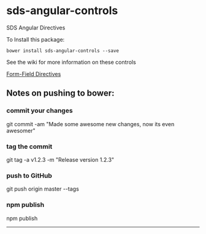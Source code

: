 sds-angular-controls
====================

SDS Angular Directives

To Install this package:

    bower install sds-angular-controls --save


See the wiki for more information on these controls



[Form-Field Directives](https://github.com/SMARTDATASYSTEMSLLC/sds-angular-controls/wiki/Form-Field-Directives)

## Notes on pushing to bower:

### commit your changes
git commit -am "Made some awesome new changes, now its even awesomer"

### tag the commit
git tag -a v1.2.3 -m "Release version 1.2.3"

### push to GitHub
git push origin master --tags

### npm publish
npm publish

-------------

